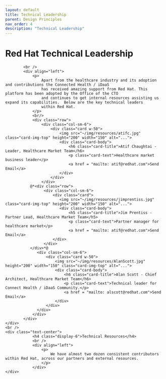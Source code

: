 ```yaml
---
layout: default
title: Technical Leadership
parent: Design Principles
nav_order: 4
description: "Technical Leadership"
---
```


# Red Hat Technical Leadership
            <br />
            <div align="left">
                <p>
                    Apart from the healthcare industry and its adoption and contributions the Connected Health / iDaaS 
                    has received amazing support from Red Hat. This platform has been adopted by the Office of the CTO
                    and continues to get internal resources assisting us expand its capabilities.  Below are the key technical leaders
                    within Red Hat.
                </p>
                <br/>
                <div class="row">
                    <div class="col-sm-6">
                        <div class="card w-50">
                            <img src="~/img/resources/atifc.jpg" class="card-img-top" height="200" width="150" alt="...">
                            <div class="card-body">
                                <h6 class="card-title">Atif Chaughtai - Leader, Healthcare Market Team</h6>
                                <p class="card-text">Healthcare market business leader</p>
                                <a href = "mailto: atif@redhat.com">Send Email</a>
                            </div>
                        </div>
                    </div>
               @*<div class="row">
                     <div class="col-sm-6">
                         <div class="card">
                            <img src="~/img/resources/jimprentiss.jpg" class="card-img-top" height="200" width="150" alt="...">
                            <div class="card-body">
                                <h5 class="card-title">Jim Prentiss - Partner Lead, Healthcare Market Team</h5>
                                <p class="card-text">Partner manager for healthcare market</p>
                                <a href = "mailto: atif@redhat.com">Send Email</a>
                         </div>
                     </div>
               </div>*@
                  <div class="col-sm-6">
                      <div class="card w-50">
                          <img src="~/img/resources/AlanScott.jpg" height="200" width="150" class="card-img-top" alt="...">
                          <div class="card-body">
                              <h6 class="card-title">Alan Scott - Chief Architect, Healthcare Market Team</h6>
                              <p class="card-text">Technical leader for Connect Health / iDaaS Community.</p>
                              <a href = "mailto: alscott@redhat.com">Send Email</a>
                          </div>
                      </div>
                  </div>
                </div>
            </div>
    </div>
    <br />
    <div class="text-center">
                <h4 class="display-6">Technical Resources</h4>
                <br />
                <div align="left">
                    <p>
                        We have almost two dozen consistent contributors within Red Hat, across our partners and external resources. 
                    </p>
                </div>
    </div>
